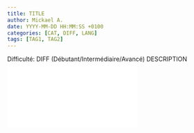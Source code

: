 ```yaml
---
title: TITLE
author: Mickael A.
date: YYYY-MM-DD HH:MM:SS +0100
categories: [CAT, DIFF, LANG]
tags: [TAG1, TAG2]
---
```


Difficulté: DIFF (Débutant/Intermédiaire/Avancé)
DESCRIPTION
![ILLUSTRATION](/foldername/image.ext)
